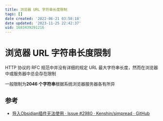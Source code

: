 ```yaml
---
title: 浏览器 URL 字符串长度限制
tags: []
date created: '2022-06-21 03:58:18'
date updated: '2023-11-25 22:42:37'
uid: 1683439291216
---
```


# 浏览器 URL 字符串长度限制

HTTP 协议的 RFC 规范中并没有详细的规定 URL 最大字符串长度，然而在浏览器中或服务器中总会存在限制

一般限制为**2046 个字符串**根据系统浏览器服务器各有所异

## 参考

- [导入Obsidian插件无法使用 · Issue #2980 · Kenshin/simpread · GitHub](https://github.com/Kenshin/simpread/issues/2980)
